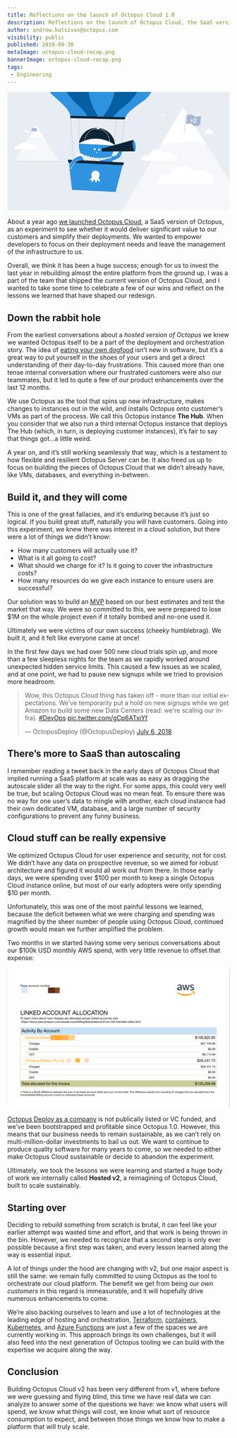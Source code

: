 ```yaml
---
title: Reflections on the launch of Octopus Cloud 1.0
description: Reflections on the launch of Octopus Cloud, the SaaS version of Octopus, and how it shaped our plans for Octopus Cloud 2.0.
author: andrew.katsivas@octopus.com
visibility: public
published: 2019-09-30
metaImage: octopus-cloud-recap.png
bannerImage: octopus-cloud-recap.png
tags:
 - Engineering
---
```


![Octopus in the balloon looking ahead to Octopus Cloud version 2.0](octopus-cloud-recap.png)

About a year ago [we launched Octopus Cloud](https://octopus.com/blog/announcing-octopus-cloud), a SaaS version of Octopus, as an experiment to see whether it would deliver significant value to our customers and simplify their deployments. We wanted to empower developers to focus on their deployment needs and leave the management of the infrastructure to us.

Overall, we think it has been a huge success; enough for us to invest the last year in rebuilding almost the entire platform from the ground up. I was a part of the team that shipped the current version of Octopus Cloud, and I wanted to take some time to celebrate a few of our wins and reflect on the lessons we learned that have shaped our redesign.

## Down the rabbit hole

From the earliest conversations about a *hosted version of Octopus* we knew we wanted Octopus itself to be a part of the deployment and orchestration story. The idea of [eating your own dogfood](https://en.wikipedia.org/wiki/Eating_your_own_dog_food) isn’t new in software, but it’s a great way to put yourself in the shoes of your users and get a direct understanding of their day-to-day frustrations. This caused more than one tense internal conversation where our frustrated customers were also our teammates, but it led to quite a few of our product enhancements over the last 12 months.

We use Octopus as the tool that spins up new infrastructure, makes changes to instances out in the wild, and installs Octopus onto customer’s VMs as part of the process. We call this Octopus instance **The Hub**. When you consider that we also run a third internal Octopus instance that deploys The Hub (which, in turn, is deploying customer instances), it’s fair to say that things got...a little weird. 

A year on, and it’s still working seamlessly that way, which is a testament to how flexible and resilient Octopus Server can be. It also freed us up to focus on building the pieces of Octopus Cloud that we didn’t already have, like VMs, databases, and everything in-between.

## Build it, and they will come

This is one of the great fallacies, and it’s enduring because it’s just so logical. If you build great stuff, naturally you will have customers. Going into this experiment, we knew there was interest in a cloud solution, but there were a lot of things we didn’t know: 

* How many customers will actually use it?
* What is it all going to cost?
* What should we charge for it? Is it going to cover the infrastructure costs?
* How many resources do we give each instance to ensure users are successful?

Our solution was to build an [MVP](https://en.wikipedia.org/wiki/Minimum_viable_product) based on our best estimates and test the market that way. We were so committed to this, we were prepared to lose $1M on the whole project even if it totally bombed and no-one used it.

Ultimately we were victims of our own success (cheeky humblebrag). We built it, and it felt like everyone came at once! 

In the first few days we had over 500 new cloud trials spin up, and more than a few sleepless nights for the team as we rapidly worked around unexpected hidden service limits. This caused a few issues as we scaled, and at one point, we had to pause new signups while we tried to provision more headroom.

<blockquote class="twitter-tweet"><p lang="en" dir="ltr">Wow, this Octopus Cloud thing has taken off - more than our initial expectations. We&#39;ve temporarily put a hold on new signups while we get Amazon to build some new Data Centers (read: we&#39;re scaling our infra). <a href="https://twitter.com/hashtag/DevOps?src=hash&amp;ref_src=twsrc%5Etfw">#DevOps</a> <a href="https://t.co/gCp6ATxiYf">pic.twitter.com/gCp6ATxiYf</a></p>&mdash; OctopusDeploy (@OctopusDeploy) <a href="https://twitter.com/OctopusDeploy/status/1015048915605831680?ref_src=twsrc%5Etfw">July 6, 2018</a></blockquote> <script async src="https://platform.twitter.com/widgets.js" charset="utf-8"></script>

## There’s more to SaaS than autoscaling

I remember reading a tweet back in the early days of Octopus Cloud that implied running a SaaS platform at scale was as easy as dragging the autoscale slider all the way to the right. For some apps, this could very well be true, but scaling Octopus Cloud was no mean feat. To ensure there was no way for one user’s data to mingle with another, each cloud instance had their own dedicated VM, database, and a large number of security configurations to prevent any funny business.

## Cloud stuff can be really expensive

We optimized Octopus Cloud for user experience and security, not for cost. We didn’t have any data on prospective revenue, so we aimed for robust architecture and figured it would all work out from there. In those early days, we were spending over $100 per month to keep a single Octopus Cloud instance online, but most of our early adopters were only spending $10 per month.

Unfortunately, this was one of the most painful lessons we learned, because the deficit between what we were charging and spending was magnified by the sheer number of people using Octopus Cloud, continued growth would mean we further amplified the problem.

Two months in we started having some very serious conversations about our $100k USD monthly AWS spend, with very little revenue to offset that expense:

![Octopus Cloud AWS is $100,000 plus per month](octopus-cloud-aws-bill.png)

[Octopus Deploy as a company](https://octopus.com/company) is not publically listed or VC funded, and we’ve been bootstrapped and profitable since Octopus 1.0. However, this means that our business needs to remain sustainable, as we can’t rely on multi-million-dollar investments to bail us out. We want to continue to produce quality software for many years to come, so we needed to either make Octopus Cloud sustainable or decide to abandon the experiment.

Ultimately, we took the lessons we were learning and started a huge body of work we internally called **Hosted v2**, a reimagining of Octopus Cloud, built to scale sustainably.

## Starting over

Deciding to rebuild something from scratch is brutal, it can feel like your earlier attempt was wasted time and effort, and that work is being thrown in the bin. However, we needed to recognize that a second step is only ever possible because a first step was taken, and every lesson learned along the way is essential input. 

A lot of things under the hood are changing with v2, but one major aspect is still the same: we remain fully committed to using Octopus as the tool to orchestrate our cloud platform. The benefit we get from being our *own customers* in this regard is immeasurable, and it will hopefully drive numerous enhancements to come.

We’re also backing ourselves to learn and use a lot of technologies at the leading edge of hosting and orchestration, [Terraform](https://github.com/OctopusDeploy/terraform-provider-octopusdeploy), [containers](https://hub.docker.com/r/octopusdeploy/octopusdeploy), [Kubernetes](https://docs.microsoft.com/en-us/azure/aks/), and [Azure Functions](https://docs.microsoft.com/en-us/azure/azure-functions/) are just a few of the spaces we are currently working in. This approach brings its own challenges, but it will also feed into the next generation of Octopus tooling we can build with the expertise we acquire along the way.

## Conclusion

Building Octopus Cloud v2 has been very different from v1, where before we were guessing and flying blind, this time we have real data we can analyze to answer some of the questions we have: we know what users will spend, we know what things will cost, we know what sort of resource consumption to expect, and between those things we know how to make a platform that will truly scale.
